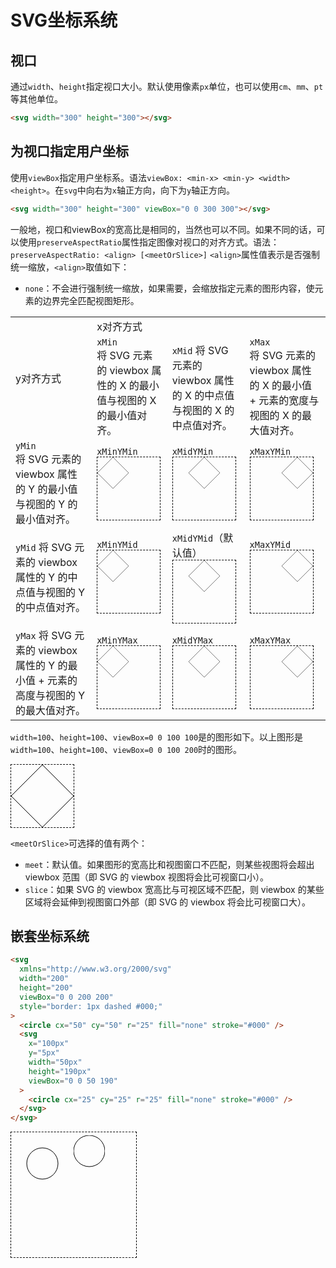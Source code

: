 # SVG坐标系统

## 视口
通过`width`、`height`指定视口大小。默认使用像素`px`单位，也可以使用`cm`、`mm`、`pt`等其他单位。

```html
<svg width="300" height="300"></svg>
```

## 为视口指定用户坐标
使用`viewBox`指定用户坐标系。语法`viewBox: <min-x> <min-y> <width> <height>`。在`svg`中向右为`x`轴正方向，向下为`y`轴正方向。

```html
<svg width="300" height="300" viewBox="0 0 300 300"></svg>
```

一般地，视口和viewBox的宽高比是相同的，当然也可以不同。如果不同的话，可以使用`preserveAspectRatio`属性指定图像对视口的对齐方式。语法：`preserveAspectRatio: <align> [<meetOrSlice>]`
`<align>`属性值表示是否强制统一缩放，`<align>`取值如下：

- `none`：不会进行强制统一缩放，如果需要，会缩放指定元素的图形内容，使元素的边界完全匹配视图矩形。

<table>
  <tr >
    <td rowspan="2">y对齐方式</td>
    <td colspan="3">x对齐方式</td>  
	</tr>
  <tr>
    <td>
      <code>xMin</code>
      <br />
      将 SVG 元素的 viewbox 属性的 X 的最小值与视图的 X 的最小值对齐。
    </td>
    <td>
      <code>xMid</code>
      将 SVG 元素的 viewbox 属性的 X 的中点值与视图的 X 的中点值对齐。
    </td>
    <td>
      <code>xMax</code>
      <br />
      将 SVG 元素的 viewbox 属性的 X 的最小值 + 元素的宽度与视图的 X 的最大值对齐。
    </td>
  </tr>
  <tr>
    <td>
      <code>yMin</code>
      <br/>
      将 SVG 元素的 viewbox 属性的 Y 的最小值与视图的 Y 的最小值对齐。
    </td>
    <td>
      <code>xMinYMin</code>
      <br />
      <svg
        xmlns="http://www.w3.org/2000/svg"
        width="100"
        height="100"
        viewBox="0 0 100 200"
        style="border: 1px dashed #000;"
        preserveAspectRatio="xMinYMin meet"
      >
        <polygon points="50 0, 100 50, 50 100, 0 50" stroke="#000" fill="none"></polygon>
      </svg>
    </td>
    <td>
      <code>xMidYMin</code>
      <br />
      <svg
        xmlns="http://www.w3.org/2000/svg"
        width="100"
        height="100"
        viewBox="0 0 100 200"
        style="border: 1px dashed #000;"
        preserveAspectRatio="xMidYMin meet"
      >
        <polygon points="50 0, 100 50, 50 100, 0 50" stroke="#000" fill="none"></polygon>
      </svg>
    </td>
    <td>
      <code>xMaxYMin</code>
      <br />
      <svg
        xmlns="http://www.w3.org/2000/svg"
        width="100"
        height="100"
        viewBox="0 0 100 200"
        style="border: 1px dashed #000;"
        preserveAspectRatio="xMaxYMin meet"
      >
        <polygon points="50 0, 100 50, 50 100, 0 50" stroke="#000" fill="none"></polygon>
      </svg>
    </td>
  </tr>
  <tr>
    <td>
      <code>yMid</code>
      将 SVG 元素的 viewbox 属性的 Y 的中点值与视图的 Y 的中点值对齐。
    </td>
    <td>
      <code>xMinYMid</code>
      <br />
      <svg
        xmlns="http://www.w3.org/2000/svg"
        width="100"
        height="100"
        viewBox="0 0 100 200"
        style="border: 1px dashed #000;"
        preserveAspectRatio="xMinYMid meet"
      >
        <polygon points="50 0, 100 50, 50 100, 0 50" stroke="#000" fill="none"></polygon>
      </svg>
    </td>
    <td>
      <code>xMidYMid</code>（默认值）
      <br />
      <svg
        xmlns="http://www.w3.org/2000/svg"
        width="100"
        height="100"
        viewBox="0 0 100 200"
        style="border: 1px dashed #000;"
        preserveAspectRatio="xMidYMid meet"
      >
        <polygon points="50 0, 100 50, 50 100, 0 50" stroke="#000" fill="none"></polygon>
      </svg>
    </td>
    <td>
      <code>xMaxYMid</code>
      <br />
      <svg
        xmlns="http://www.w3.org/2000/svg"
        width="100"
        height="100"
        viewBox="0 0 100 200"
        style="border: 1px dashed #000;"
        preserveAspectRatio="xMaxYMid meet"
      >
        <polygon points="50 0, 100 50, 50 100, 0 50" stroke="#000" fill="none"></polygon>
      </svg>
    </td>
  </tr>
  <tr>
    <td>
      <code>yMax</code>
      将 SVG 元素的 viewbox 属性的 Y 的最小值 + 元素的高度与视图的 Y 的最大值对齐。
    </td>
    <td>
      <code>xMinYMax</code>
      <br />
      <svg
        xmlns="http://www.w3.org/2000/svg"
        width="100"
        height="100"
        viewBox="0 0 100 200"
        style="border: 1px dashed #000;"
        preserveAspectRatio="xMinYMax meet"
      >
        <polygon points="50 0, 100 50, 50 100, 0 50" stroke="#000" fill="none"></polygon>
      </svg>
    </td>
    <td>
      <code>xMidYMax</code>
      <br />
      <svg
        xmlns="http://www.w3.org/2000/svg"
        width="100"
        height="100"
        viewBox="0 0 100 200"
        style="border: 1px dashed #000;"
        preserveAspectRatio="xMidYMax meet"
      >
        <polygon points="50 0, 100 50, 50 100, 0 50" stroke="#000" fill="none"></polygon>
      </svg>
    </td>
    <td>
      <code>xMaxYMax</code>
      <br />
      <svg
        xmlns="http://www.w3.org/2000/svg"
        width="100"
        height="100"
        viewBox="0 0 100 200"
        style="border: 1px dashed #000;"
        preserveAspectRatio="xMaxYMax meet"
      >
        <polygon points="50 0, 100 50, 50 100, 0 50" stroke="#000" fill="none"></polygon>
      </svg>
    </td>
  </tr>
</table>

`width=100`、`height=100`、`viewBox=0 0 100 100`是的图形如下。以上图形是`width=100`、`height=100`、`viewBox=0 0 100 200`时的图形。

<div class="demo">
  <svg
    xmlns="http://www.w3.org/2000/svg"
    width="100"
    height="100"
    viewBox="0 0 100 100"
    style="border: 1px dashed #000;"
  >
    <polygon points="50 0, 100 50, 50 100, 0 50" stroke="#000" fill="none"></polygon>
  </svg>
</div>

`<meetOrSlice>`可选择的值有两个：
- `meet`：默认值。如果图形的宽高比和视图窗口不匹配，则某些视图将会超出 viewbox 范围（即 SVG 的 viewbox 视图将会比可视窗口小）。
- `slice`：如果 SVG 的 viewbox 宽高比与可视区域不匹配，则 viewbox 的某些区域将会延伸到视图窗口外部（即 SVG 的 viewbox 将会比可视窗口大）。

## 嵌套坐标系统

```html
<svg
  xmlns="http://www.w3.org/2000/svg"
  width="200"
  height="200"
  viewBox="0 0 200 200"
  style="border: 1px dashed #000;"
>
  <circle cx="50" cy="50" r="25" fill="none" stroke="#000" />
  <svg
    x="100px"
    y="5px"
    width="50px"
    height="190px"
    viewBox="0 0 50 190"
  >
    <circle cx="25" cy="25" r="25" fill="none" stroke="#000" />
  </svg>
</svg>
```

<div class="demo">
  <svg
    xmlns="http://www.w3.org/2000/svg"
    width="200"
    height="200"
    viewBox="0 0 200 200"
    style="border: 1px dashed #000;"
  >
    <circle cx="50" cy="50" r="25" fill="none" stroke="#000" />
    <svg
      x="100"
      y="5" 
      width="50" 
      height="190" 
      style="border: 1px dashed rgb(4,46,126);"
      viewBox="0 0 50 190"
    >
      <circle cx="25" cy="25" r="25" fill="none" stroke="#000" />
    </svg>
  </svg>
</div>
